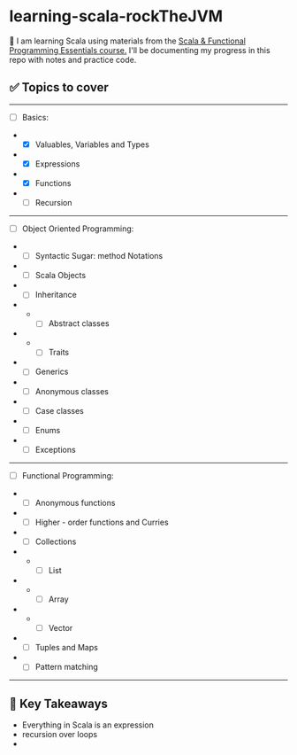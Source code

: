 # learning-scala-rockTheJVM

📖 I am learning Scala using materials from the [Scala & Functional Programming Essentials course.](https://www.udemy.com/course/rock-the-jvm-scala-for-beginners/) 
I'll be documenting my progress in this repo with notes and practice code.


## ✅ Topics to cover

---
- [ ] Basics:
- -[x] Valuables, Variables and Types
- -[x] Expressions
- -[x] Functions
- -[ ] Recursion
---
- [ ] Object Oriented Programming:
- -[ ] Syntactic Sugar: method Notations
- -[ ] Scala Objects
- -[ ] Inheritance
- - -[ ] Abstract classes
- - - [ ] Traits
- -[ ] Generics
- -[ ] Anonymous classes
- -[ ] Case classes
- -[ ] Enums
- -[ ] Exceptions
---
- [ ] Functional Programming:
- -[ ] Anonymous functions
- -[ ] Higher - order functions and Curries
- -[ ] Collections
- - -[ ] List
- - -[ ] Array
- - -[ ] Vector
- -[ ] Tuples and Maps
- -[ ] Pattern matching
---

## 🧠 Key Takeaways 

- Everything in Scala is an expression 
- recursion over loops
- 





